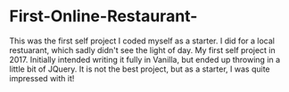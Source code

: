 # First-Online-Restaurant-
This was the first self project I coded myself as a starter. I did for a local restuarant, which sadly didn't see the light of day. 
My first self project in 2017. Initially intended writing it fully in Vanilla, but ended up throwing in a little bit of JQuery.
It is not the best project, but as a starter, I was quite impressed with it!
